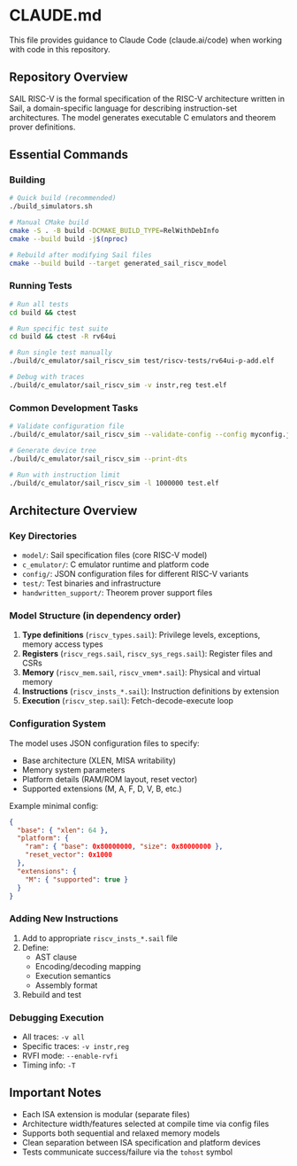 # CLAUDE.md

This file provides guidance to Claude Code (claude.ai/code) when working with code in this repository.

## Repository Overview

SAIL RISC-V is the formal specification of the RISC-V architecture written in Sail, a domain-specific language for describing instruction-set architectures. The model generates executable C emulators and theorem prover definitions.

## Essential Commands

### Building
```bash
# Quick build (recommended)
./build_simulators.sh

# Manual CMake build
cmake -S . -B build -DCMAKE_BUILD_TYPE=RelWithDebInfo
cmake --build build -j$(nproc)

# Rebuild after modifying Sail files
cmake --build build --target generated_sail_riscv_model
```

### Running Tests
```bash
# Run all tests
cd build && ctest

# Run specific test suite
cd build && ctest -R rv64ui

# Run single test manually
./build/c_emulator/sail_riscv_sim test/riscv-tests/rv64ui-p-add.elf

# Debug with traces
./build/c_emulator/sail_riscv_sim -v instr,reg test.elf
```

### Common Development Tasks
```bash
# Validate configuration file
./build/c_emulator/sail_riscv_sim --validate-config --config myconfig.json

# Generate device tree
./build/c_emulator/sail_riscv_sim --print-dts

# Run with instruction limit
./build/c_emulator/sail_riscv_sim -l 1000000 test.elf
```

## Architecture Overview

### Key Directories
- `model/`: Sail specification files (core RISC-V model)
- `c_emulator/`: C emulator runtime and platform code
- `config/`: JSON configuration files for different RISC-V variants
- `test/`: Test binaries and infrastructure
- `handwritten_support/`: Theorem prover support files

### Model Structure (in dependency order)
1. **Type definitions** (`riscv_types.sail`): Privilege levels, exceptions, memory access types
2. **Registers** (`riscv_regs.sail`, `riscv_sys_regs.sail`): Register files and CSRs
3. **Memory** (`riscv_mem.sail`, `riscv_vmem*.sail`): Physical and virtual memory
4. **Instructions** (`riscv_insts_*.sail`): Instruction definitions by extension
5. **Execution** (`riscv_step.sail`): Fetch-decode-execute loop

### Configuration System
The model uses JSON configuration files to specify:
- Base architecture (XLEN, MISA writability)
- Memory system parameters
- Platform details (RAM/ROM layout, reset vector)
- Supported extensions (M, A, F, D, V, B, etc.)

Example minimal config:
```json
{
  "base": { "xlen": 64 },
  "platform": {
    "ram": { "base": 0x80000000, "size": 0x80000000 },
    "reset_vector": 0x1000
  },
  "extensions": {
    "M": { "supported": true }
  }
}
```

### Adding New Instructions
1. Add to appropriate `riscv_insts_*.sail` file
2. Define:
   - AST clause
   - Encoding/decoding mapping
   - Execution semantics
   - Assembly format
3. Rebuild and test

### Debugging Execution
- All traces: `-v all`
- Specific traces: `-v instr,reg`
- RVFI mode: `--enable-rvfi`
- Timing info: `-T`

## Important Notes
- Each ISA extension is modular (separate files)
- Architecture width/features selected at compile time via config files
- Supports both sequential and relaxed memory models
- Clean separation between ISA specification and platform devices
- Tests communicate success/failure via the `tohost` symbol